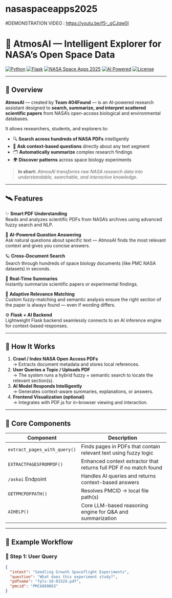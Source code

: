 # nasaspaceapps2025
#DEMONSTRATION VIDEO :
https://youtu.be/f5-_gCJqw0I

# 🌌 **AtmosAI — Intelligent Explorer for NASA’s Open Space Data**

[![Python](https://img.shields.io/badge/Python-3.10%2B-blue?logo=python)](https://www.python.org/)
[![Flask](https://img.shields.io/badge/Flask-2.3+-black?logo=flask)](https://flask.palletsprojects.com/)
[![NASA Space Apps 2025](https://img.shields.io/badge/NASA%20Space%20Apps-2025-blueviolet?logo=nasa)](https://www.spaceappschallenge.org/)
[![AI Powered](https://img.shields.io/badge/AI-Powered%20by%20LLMs-orange?logo=openai)](https://openai.com/)
[![License](https://img.shields.io/badge/License-MIT-green)](LICENSE)

---

## 🌠 Overview

**AtmosAI** — created by **Team 404Found** — is an AI-powered research assistant designed to **search, summarize, and interpret scattered scientific papers** from NASA’s open-access biological and environmental databases.

It allows researchers, students, and explorers to:
- 🔍 **Search across hundreds of NASA PDFs** intelligently  
- 🧠 **Ask context-based questions** directly about any text segment  
- 🗂️ **Automatically summarize** complex research findings  
- 🌍 **Discover patterns** across space biology experiments  

> **In short:** *AtmosAI transforms raw NASA research data into understandable, searchable, and interactive knowledge.*

---

## 🛰️ Features

✨ **Smart PDF Understanding**  
Reads and analyzes scientific PDFs from NASA’s archives using advanced fuzzy search and NLP.

🧩 **AI-Powered Question Answering**  
Ask natural questions about specific text — AtmosAI finds the most relevant context and gives you concise answers.

🪐 **Cross-Document Search**  
Search through hundreds of space biology documents (like PMC NASA datasets) in seconds.

📜 **Real-Time Summaries**  
Instantly summarize scientific papers or experimental findings.

🧬 **Adaptive Relevance Matching**  
Custom fuzzy-matching and semantic analysis ensure the right section of the paper is always found — even if wording differs.

⚙️ **Flask + AI Backend**  
Lightweight Flask backend seamlessly connects to an AI inference engine for context-based responses.

---

## 🧭 How It Works

1. **Crawl / Index NASA Open Access PDFs**  
   → Extracts document metadata and stores local references.  
2. **User Queries a Topic / Uploads PDF**  
   → The system runs a hybrid fuzzy + semantic search to locate the relevant section(s).  
3. **AI Model Responds Intelligently**  
   → Generates context-aware summaries, explanations, or answers.  
4. **Frontend Visualization (optional)**  
   → Integrates with PDF.js for in-browser viewing and interaction.  

---

## 🔬 Core Components

| Component | Description |
|------------|-------------|
| `extract_pages_with_query()` | Finds pages in PDFs that contain relevant text using fuzzy logic |
| `EXTRACTPAGESFROMPDF()` | Enhanced context extractor that returns full PDF if no match found |
| `/askai` Endpoint | Handles AI queries and returns context-based answers |
| `GETPMCPDFPATH()` | Resolves PMCID → local file path(s) |
| `AIHELP()` | Core LLM-based reasoning engine for Q&A and summarization |

---

## 🧩 Example Workflow

### 🔹 Step 1: User Query

```json
{
  "intext": "Seedling Growth Spaceflight Experiments",
  "question": "What does this experiment study?",
  "pdfname": "fpls-10-01529.pdf",
  "pmcid": "PMC6889863"
}



